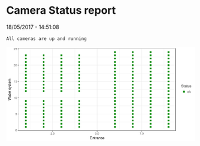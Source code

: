Camera Status report
================
18/05/2017 - 14:51:08

    All cameras are up and running

![](camreport_files/figure-markdown_github/unnamed-chunk-2-1.png)
